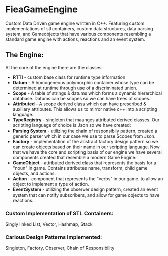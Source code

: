 # FieaGameEngine
Custom Data Driven game engine written in C++. Featuring custom implementations of stl containers, custom data structures, data parsing system, and Gameobjects that have various components resembling a standard game engine with actions, reactions and an event system.

## The Engine:
At the core of the engine there are the classes:
  * **RTTI** - custom base class for runtime type information
  * **Datum** - A homogeneous polymorphic container whose type can be determined at runtime through use of a discriminated union.
  * **Scope** - A table of strings & datums which forms a dynamic hierarchical database. Datums can be scopes so we can have trees of scopes.
  * **Attributed** - A scope derived class which can have prescribed & auxiliary attributes. This allows us to mirror native c++ into a scripting language.
  * **TypeRegistry** - singleton that maanges attributed derived classes.
Our scripting language of choice is Json so we have created:
  * **Parsing System** - utilizing the chain of responsibily pattern, created a generic parser which in our case we use to parse Scopes from Json.
  * **Factory** - implementation of the abstract factory design pattern so we can create objects based on their name in our scripting language.
Now that we have the core and scripting basis of our engine we have several components created that resemble a modern Game Engine:
  * **GameObject** - attributed derived class that represents the basis for a "noun" in game. Contains attributes name, transform, child game objects, and actions.
  * **Action** - component that represents the "verbs" in our game. to allow an object to implement a type of action.
  * **EventSystem** - utilizing the observer design pattern, created an event system that can notify subscribers, and allow for game objects to have reactions.
  

### Custom Implementation of STL Containers:
Singly linked List, Vector, Hashmap, Stack

### Carious Design Patterns Implemented:
Singleton, Factory, Observer, Chain of Responsibility
